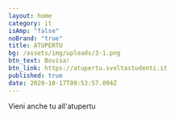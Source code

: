 ```yaml
---
layout: home
category: it
isAmp: "false"
noBrand: "true"
title: ATUPERTU
bg: /assets/img/uploads/3-1.png
btn_text: Bovisa!
btn_link: https://atupertu.svoltastudenti.it
published: true
date: 2020-10-17T09:53:57.094Z
---
```

Vieni anche tu all'atupertu